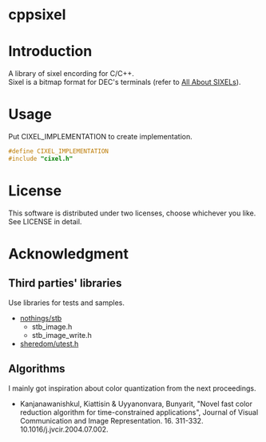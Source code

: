 # cppsixel

# Introduction
A library of sixel encording for C/C++.  
Sixel is a bitmap format for DEC's terminals (refer to [All About SIXELs](https://www.digiater.nl/openvms/decus/vax90b1/krypton-nasa/all-about-sixels.text)).

# Usage
Put CIXEL_IMPLEMENTATION to create implementation.

``` cpp
#define CIXEL_IMPLEMENTATION
#include "cixel.h"
```


# License
This software is distributed under two licenses, choose whichever you like. See LICENSE in detail.

# Acknowledgment
## Third parties' libraries

Use libraries for tests and samples.

- [nothings/stb](https://github.com/nothings/stb/blob/master/stb_image.h)
  - stb_image.h
  - stb_image_write.h
- [sheredom/utest.h](https://github.com/sheredom/utest.h)

## Algorithms
I mainly got inspiration about color quantization from the next proceedings.

- Kanjanawanishkul, Kiattisin & Uyyanonvara, Bunyarit, "Novel fast color reduction algorithm for time-constrained applications", Journal of Visual Communication and Image Representation. 16. 311-332. 10.1016/j.jvcir.2004.07.002.
